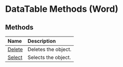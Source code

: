 
# DataTable Methods (Word)

## Methods



|**Name**|**Description**|
|:-----|:-----|
|[Delete](82ab6611-856f-1853-694d-589baa8544d2.md)|Deletes the object.|
|[Select](9ee05cd8-401b-3d9f-7576-b88bbfe6498b.md)|Selects the object.|
